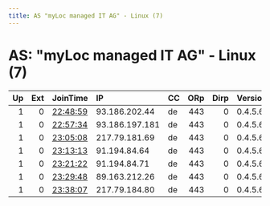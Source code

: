```yaml
---
title: AS "myLoc managed IT AG" - Linux (7)
---
```


# AS: "myLoc managed IT AG" - Linux (7)

|   Up |   Ext | JoinTime                                                                                            | IP             | CC   |   ORp |   Dirp | Version   | Contact   | Nickname   |   eFamMembers |
|-----:|------:|:----------------------------------------------------------------------------------------------------|:---------------|:-----|------:|-------:|:----------|:----------|:-----------|--------------:|
|    1 |     0 | [22:48:59](https://metrics.torproject.org/rs.html#details/FA051FF67EADA05CF154ED948B85000530A26D48) | 93.186.202.44  | de   |   443 |      0 | 0.4.5.6   | None      | Unnamed    |             1 |
|    1 |     0 | [22:57:34](https://metrics.torproject.org/rs.html#details/034247B166249D4A6F8085791B495BBE8A55D67D) | 93.186.197.181 | de   |   443 |      0 | 0.4.5.6   | None      | Unnamed    |             1 |
|    1 |     0 | [23:05:08](https://metrics.torproject.org/rs.html#details/B33F22BAF9598704B4B2D8A793B4C853C2F8D569) | 217.79.181.69  | de   |   443 |      0 | 0.4.5.6   | None      | Unnamed    |             1 |
|    1 |     0 | [23:13:13](https://metrics.torproject.org/rs.html#details/07357677E4B4442A9720BFEA5533C4693298669C) | 91.194.84.64   | de   |   443 |      0 | 0.4.5.6   | None      | Unnamed    |             1 |
|    1 |     0 | [23:21:22](https://metrics.torproject.org/rs.html#details/B517D96448F9636ABD76D9497E38383582FD51C4) | 91.194.84.71   | de   |   443 |      0 | 0.4.5.6   | None      | Unnamed    |             1 |
|    1 |     0 | [23:29:48](https://metrics.torproject.org/rs.html#details/323970CAABF29048CC9FDEEE049A5B9FDB91BBC2) | 89.163.212.26  | de   |   443 |      0 | 0.4.5.6   | None      | Unnamed    |             1 |
|    1 |     0 | [23:38:07](https://metrics.torproject.org/rs.html#details/EB4E22B0AFDD555591EA189D093B8391823F53A3) | 217.79.184.80  | de   |   443 |      0 | 0.4.5.6   | None      | Unnamed    |             1 |
